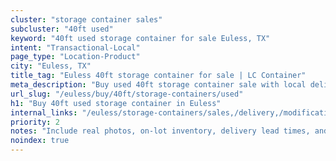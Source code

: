 ```yaml
---
cluster: "storage container sales"
subcluster: "40ft used"
keyword: "40ft used storage container for sale Euless, TX"
intent: "Transactional-Local"
page_type: "Location-Product"
city: "Euless, TX"
title_tag: "Euless 40ft storage container for sale | LC Container"
meta_description: "Buy used 40ft storage container sale with local delivery in Euless, TX. LC Container — local Since 2003. Request a fast quote today."
url_slug: "/euless/buy/40ft/storage-containers/used"
h1: "Buy 40ft used storage container in Euless"
internal_links: "/euless/storage-containers/sales,/delivery,/modifications"
priority: 2
notes: "Include real photos, on-lot inventory, delivery lead times, and financing info."
noindex: true
---
```


<!-- TODO: Add unique city/inventory copy, images, and internal links here. -->
